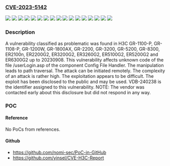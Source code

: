 ### [CVE-2023-5142](https://cve.mitre.org/cgi-bin/cvename.cgi?name=CVE-2023-5142)
![](https://img.shields.io/static/v1?label=Product&message=ER2100n&color=blue)
![](https://img.shields.io/static/v1?label=Product&message=ER2200G2&color=blue)
![](https://img.shields.io/static/v1?label=Product&message=ER3200G2&color=blue)
![](https://img.shields.io/static/v1?label=Product&message=ER3260G2&color=blue)
![](https://img.shields.io/static/v1?label=Product&message=ER5100G2&color=blue)
![](https://img.shields.io/static/v1?label=Product&message=ER5200G2&color=blue)
![](https://img.shields.io/static/v1?label=Product&message=ER6300G2&color=blue)
![](https://img.shields.io/static/v1?label=Product&message=GR-1100-P&color=blue)
![](https://img.shields.io/static/v1?label=Product&message=GR-1108-P&color=blue)
![](https://img.shields.io/static/v1?label=Product&message=GR-1200W&color=blue)
![](https://img.shields.io/static/v1?label=Product&message=GR-1800AX&color=blue)
![](https://img.shields.io/static/v1?label=Product&message=GR-2200&color=blue)
![](https://img.shields.io/static/v1?label=Product&message=GR-3200&color=blue)
![](https://img.shields.io/static/v1?label=Product&message=GR-5200&color=blue)
![](https://img.shields.io/static/v1?label=Product&message=GR-8300&color=blue)
![](https://img.shields.io/static/v1?label=Version&message=%3D%2020230908%20&color=brighgreen)
![](https://img.shields.io/static/v1?label=Vulnerability&message=CWE-22%20Path%20Traversal&color=brighgreen)

### Description

A vulnerability classified as problematic was found in H3C GR-1100-P, GR-1108-P, GR-1200W, GR-1800AX, GR-2200, GR-3200, GR-5200, GR-8300, ER2100n, ER2200G2, ER3200G2, ER3260G2, ER5100G2, ER5200G2 and ER6300G2 up to 20230908. This vulnerability affects unknown code of the file /userLogin.asp of the component Config File Handler. The manipulation leads to path traversal. The attack can be initiated remotely. The complexity of an attack is rather high. The exploitation appears to be difficult. The exploit has been disclosed to the public and may be used. VDB-240238 is the identifier assigned to this vulnerability. NOTE: The vendor was contacted early about this disclosure but did not respond in any way.

### POC

#### Reference
No PoCs from references.

#### Github
- https://github.com/nomi-sec/PoC-in-GitHub
- https://github.com/yinsel/CVE-H3C-Report

